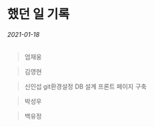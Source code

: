# 했던 일 기록



###### 2021-01-18

> 엄재웅





> 김영현





> 신인섭
git환경설정
DB 설계
프론트 페이지 구축



> 박성우





> 백유정